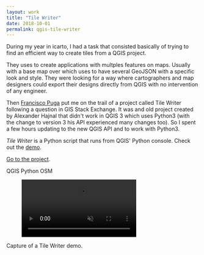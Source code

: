 ```yaml
---
layout: work
title: "Tile Writer"
date: 2018-10-01
permalink: qgis-tile-writer
---
```


<div class="row">
  <div class="col-md-7">
    <p>During my year in icarto, I had a task that consisted basically of trying to find an efficient way to create tiles from a QGIS project.
    </p>
    <p>They uses to create applications with multples features on maps. Usually with a base map over which uses to have several GeoJSON with a specific look and style. They were looking for a way where cartographers and map designers could export their designs directly from QGIS with no intervention of any engineer.</p>
    <p>Then <a href="https://twitter.com/fpuga">Francisco Puga</a> put me on the trail of a project called Tile Writer following a question in GIS Stack Exchange. It was and old project created by Alexander Hajnal that didn't work in QGIS 3 which uses Python3 (with the change to version 3 his API experienced many changes too). So I spent a few hours updating to the new QGIS API and to work with Python3.</p>
    <p><i>Tile Writer</i> is a Python script that runs from QGIS' Python console. Check out the <a href="https://www.luissevillano.net/tile-writer/map/#12/40.4425/-3.7012">demo</a>.</p>    
    <p>
      <a href="https://github.com/LuisSevillano/tile-writer">Go to the project</a>.
    </p>
    <p class="break-p"></p>
    <p class="pills">
      <span class="tool pill">QGIS</span>
      <span class="tool pill">Python</span>
      <span class="tool pill">OSM</span>
    </p>
  </div>
</div>
<div class="img-container z-margin">  
  <div class="row">
    <div class="col-md-8">
        <figure aria-label="media" role="group" itemscope="" itemprop="associatedMedia" itemtype="http://schema.org/VideoObject">
            <video class="embed-video" playsinline webkit-playsinline autoplay muted loop style="background-image:url('/img/tile-writer.png')">
                <source src="https://www.luissevillano.net/img/tile-writer.mp4" type="video/mp4">
                <source src="https://www.luissevillano.net/img/tile-writer.webm" type="video/webm">
                <i>Your browser does not support the video tag.</i>
            </video>
        </figure>
        <p class="caption">Capture of a Tile Writer demo.</p>
    </div>
  </div>
</div>
